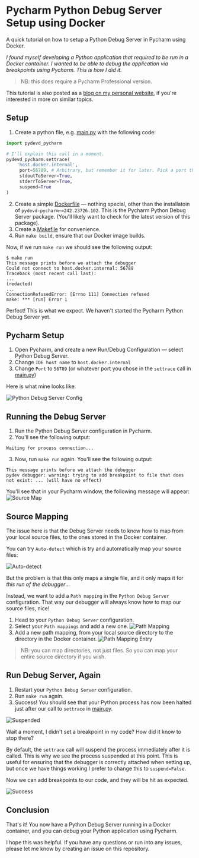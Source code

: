 # Pycharm Python Debug Server Setup using Docker

A quick tutorial on how to setup a Python Debug Server in Pycharm using Docker.

_I found myself developing a Python application that required to be run in a Docker container. I wanted to be able to debug the application via breakpoints using Pycharm. This is how I did it._

> NB: this does require a Pycharm Professional version.

This tutorial is also posted as a [blog on my personal website](https://marcelvanworkum.com/python/2024/10/31/python-debug-server-docker.html), if you're interested in more on similar topics.

## Setup

1. Create a python file, e.g. [main.py](./main.py) with the following code:
```python
import pydevd_pycharm

# I'll explain this call in a moment.
pydevd_pycharm.settrace(
    'host.docker.internal',
     port=56789, # Arbitrary, but remember it for later. Pick a port that is not in use.
     stdoutToServer=True,
     stderrToServer=True,
     suspend=True
)
```
2. Create a simple [Dockerfile](./Dockerfile) — nothing special, other than the installatoin of `pydevd-pycharm~=242.23726.102`. This is the Pycharm Python Debug Server package. (You'll likely want to check for the latest version of this package).
3. Create a [Makefile](./Makefile) for convenience.
4. Run `make build`, ensure that our Docker image builds.

Now, if we run ```make run``` we should see the following output:
```
$ make run
This message prints before we attach the debugger
Could not connect to host.docker.internal: 56789
Traceback (most recent call last):
...
(redacted)
...
ConnectionRefusedError: [Errno 111] Connection refused
make: *** [run] Error 1
```

Perfect! This is what we expect. We haven't started the Pycharm Python Debug Server yet.

## Pycharm Setup

1. Open Pycharm, and create a new Run/Debug Configuration — select Python Debug Server.
2. Change `IDE host name` to `host.docker.internal`
3. Change `Port` to `56789` (or whatever port you chose in the `settrace` call in [main.py](./main.py))

Here is what mine looks like:

![Python Debug Server Config](./images/config.png "Python Debug Server Configuration")

## Running the Debug Server

1. Run the Python Debug Server configuration in Pycharm.
2. You'll see the following output:
```
Waiting for process connection...
```
3. Now, run `make run` again. You'll see the following output:
```
This message prints before we attach the debugger
pydev debugger: warning: trying to add breakpoint to file that does not exist: ... (will have no effect)
```

You'll see that in your Pycharm window, the following message will appear:
![Source Map](./images/source_map.png "Source Map")

## Source Mapping

The issue here is that the Debug Server needs to know how to map from your local source files, to the ones stored in the Docker container.

You can try `Auto-detect` which is try and automatically map your source files:

![Auto-detect](./images/auto.png "Auto Detect mapping")

But the problem is that this only maps a single file, and it only maps it for _this run of the debugger_...

Instead, we want to add a `Path mapping` in the `Python Debug Server` configuration. That way our debugger will always know how to map our source files, nice!

1. Head to your `Python Debug Server` configuration.
2. Select your `Path mappings` and add a new one.
![Path Mapping](./images/config_path_map.png "Path Mapping Option")
3. Add a new path mapping, from your local source directory to the directory in the Docker container.
![Path Mapping Entry](./images/config_path_map_detail.png "Path Mapping Detail")

> NB: you can map directories, not just files. So you can map your entire source directory if you wish.

## Run Debug Server, Again

1. Restart your `Python Debug Server` configuration.
2. Run `make run` again.
3. Success! You should see that your Python process has now been halted just after our call to `settrace` in [main.py](./main.py).

![Suspended](./images/suspend.png "Suspended")

Wait a moment, I didn't set a breakpoint in my code? How did it know to stop there?

By default, the `settrace` call will suspend the process immediately after it is called. This is why we see the process suspended at this point. This is useful for ensuring that the debugger is correctly attached when setting up, but once we have things working I prefer to change this to `suspend=False`.

Now we can add breakpoints to our code, and they will be hit as expected.

![Success](./images/success.png "Success")

## Conclusion

That's it! You now have a Python Debug Server running in a Docker container, and you can debug your Python application using Pycharm.

I hope this was helpful. If you have any questions or run into any issues, please let me know by creating an issue on this repository.
